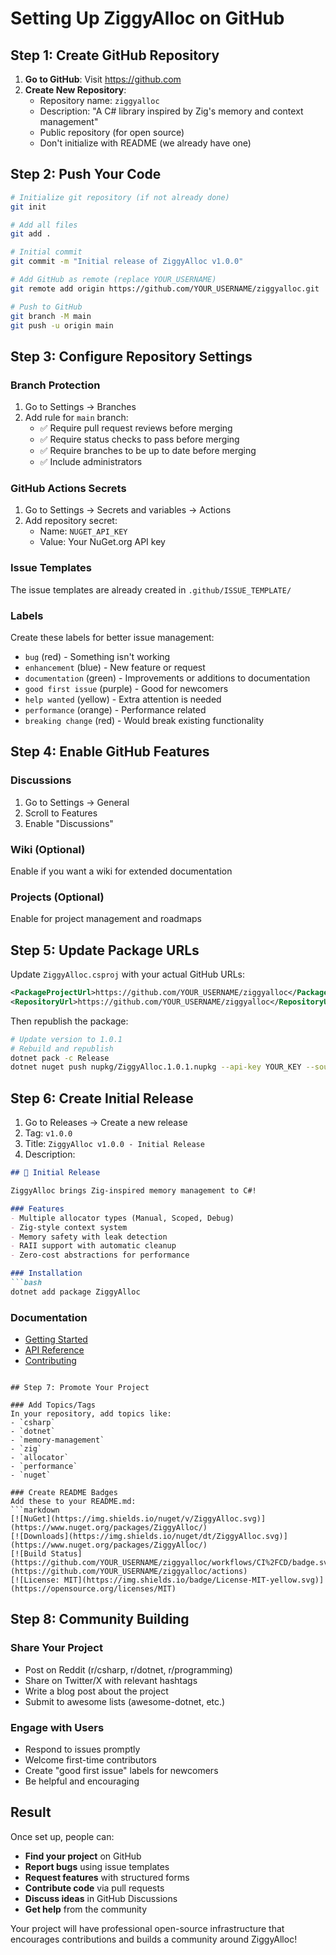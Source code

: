 # Setting Up ZiggyAlloc on GitHub

## Step 1: Create GitHub Repository

1. **Go to GitHub**: Visit https://github.com
2. **Create New Repository**:
   - Repository name: `ziggyalloc`
   - Description: "A C# library inspired by Zig's memory and context management"
   - Public repository (for open source)
   - Don't initialize with README (we already have one)

## Step 2: Push Your Code

```bash
# Initialize git repository (if not already done)
git init

# Add all files
git add .

# Initial commit
git commit -m "Initial release of ZiggyAlloc v1.0.0"

# Add GitHub as remote (replace YOUR_USERNAME)
git remote add origin https://github.com/YOUR_USERNAME/ziggyalloc.git

# Push to GitHub
git branch -M main
git push -u origin main
```

## Step 3: Configure Repository Settings

### Branch Protection
1. Go to Settings → Branches
2. Add rule for `main` branch:
   - ✅ Require pull request reviews before merging
   - ✅ Require status checks to pass before merging
   - ✅ Require branches to be up to date before merging
   - ✅ Include administrators

### GitHub Actions Secrets
1. Go to Settings → Secrets and variables → Actions
2. Add repository secret:
   - Name: `NUGET_API_KEY`
   - Value: Your NuGet.org API key

### Issue Templates
The issue templates are already created in `.github/ISSUE_TEMPLATE/`

### Labels
Create these labels for better issue management:
- `bug` (red) - Something isn't working
- `enhancement` (blue) - New feature or request
- `documentation` (green) - Improvements or additions to documentation
- `good first issue` (purple) - Good for newcomers
- `help wanted` (yellow) - Extra attention is needed
- `performance` (orange) - Performance related
- `breaking change` (red) - Would break existing functionality

## Step 4: Enable GitHub Features

### Discussions
1. Go to Settings → General
2. Scroll to Features
3. Enable "Discussions"

### Wiki (Optional)
Enable if you want a wiki for extended documentation

### Projects (Optional)
Enable for project management and roadmaps

## Step 5: Update Package URLs

Update `ZiggyAlloc.csproj` with your actual GitHub URLs:

```xml
<PackageProjectUrl>https://github.com/YOUR_USERNAME/ziggyalloc</PackageProjectUrl>
<RepositoryUrl>https://github.com/YOUR_USERNAME/ziggyalloc</RepositoryUrl>
```

Then republish the package:
```bash
# Update version to 1.0.1
# Rebuild and republish
dotnet pack -c Release
dotnet nuget push nupkg/ZiggyAlloc.1.0.1.nupkg --api-key YOUR_KEY --source https://api.nuget.org/v3/index.json
```

## Step 6: Create Initial Release

1. Go to Releases → Create a new release
2. Tag: `v1.0.0`
3. Title: `ZiggyAlloc v1.0.0 - Initial Release`
4. Description:
```markdown
## 🎉 Initial Release

ZiggyAlloc brings Zig-inspired memory management to C#!

### Features
- Multiple allocator types (Manual, Scoped, Debug)
- Zig-style context system
- Memory safety with leak detection
- RAII support with automatic cleanup
- Zero-cost abstractions for performance

### Installation
```bash
dotnet add package ZiggyAlloc
```

### Documentation
- [Getting Started](GETTING_STARTED.md)
- [API Reference](README.md#api-reference)
- [Contributing](CONTRIBUTING.md)
```

## Step 7: Promote Your Project

### Add Topics/Tags
In your repository, add topics like:
- `csharp`
- `dotnet`
- `memory-management`
- `zig`
- `allocator`
- `performance`
- `nuget`

### Create README Badges
Add these to your README.md:
```markdown
[![NuGet](https://img.shields.io/nuget/v/ZiggyAlloc.svg)](https://www.nuget.org/packages/ZiggyAlloc/)
[![Downloads](https://img.shields.io/nuget/dt/ZiggyAlloc.svg)](https://www.nuget.org/packages/ZiggyAlloc/)
[![Build Status](https://github.com/YOUR_USERNAME/ziggyalloc/workflows/CI%2FCD/badge.svg)](https://github.com/YOUR_USERNAME/ziggyalloc/actions)
[![License: MIT](https://img.shields.io/badge/License-MIT-yellow.svg)](https://opensource.org/licenses/MIT)
```

## Step 8: Community Building

### Share Your Project
- Post on Reddit (r/csharp, r/dotnet, r/programming)
- Share on Twitter/X with relevant hashtags
- Write a blog post about the project
- Submit to awesome lists (awesome-dotnet, etc.)

### Engage with Users
- Respond to issues promptly
- Welcome first-time contributors
- Create "good first issue" labels for newcomers
- Be helpful and encouraging

## Result

Once set up, people can:
- **Find your project** on GitHub
- **Report bugs** using issue templates
- **Request features** with structured forms
- **Contribute code** via pull requests
- **Discuss ideas** in GitHub Discussions
- **Get help** from the community

Your project will have professional open-source infrastructure that encourages contributions and builds a community around ZiggyAlloc!